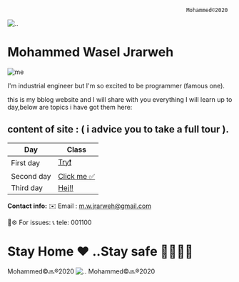                                                             Mohammed©️2020
                                                            
![..](https://busestoconcerts.com/wp-content/uploads/2017/11/cropped-concert-banner.jpg)



# Mohammed Wasel Jrarweh 
                                             
![me](https://avatars3.githubusercontent.com/u/75928348?s=460&u=ece63118a70cf0a84755eb876f98600c9490e927&v=4)

I'm industrial engineer but I'm so excited to be programmer (famous one).

this is my bblog website and I will share with you everything I will learn up to day,below are topics i have got them here:

##  content of site : ( i advice you to take a full tour ).

| Day                 | Class         |
| -------------       |-------------  |
| First day           | [Try❗️](https://mwjrarweh.github.io/reading-notes/)     |
| Second day          | [Click me ✅](https://mwjrarweh.github.io/reading-notes/Read2)|
| Third day           | [Hej!!](https://mwjrarweh.github.io/reading-notes/Read3)|



**Contact info:**
✉️  Email : m.w.jrarweh@gmail.com 

🔧⚙️ For issues: 
📞  tele: 001100



# Stay Home ❤️ ..Stay safe 🦠🦠🦠🦠

Mohammed©️🔜®️2020
![..](https://busestoconcerts.com/wp-content/uploads/2017/11/cropped-concert-banner.jpg)
Mohammed©️🔜®️2020
